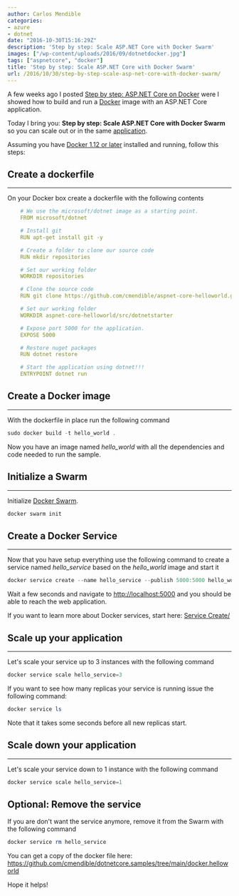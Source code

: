 ```yaml
---
author: Carlos Mendible
categories:
- azure
- dotnet
date: "2016-10-30T15:16:29Z"
description: 'Step by step: Scale ASP.NET Core with Docker Swarm'
images: ["/wp-content/uploads/2016/09/dotnetdocker.jpg"]
tags: ["aspnetcore", "docker"]
title: 'Step by step: Scale ASP.NET Core with Docker Swarm'
url: /2016/10/30/step-by-step-scale-asp-net-core-with-docker-swarm/
---
```

A few weeks ago I posted <a href="https://carlos.mendible.com/2016/09/26/step-by-step-asp-net-core-on-docker/" target="_blank">Step by step: ASP.NET Core on Docker</a> were I showed how to build and run a <a href="https://www.docker.com/" target="_blank">Docker</a> image with an ASP.NET Core application.

Today I bring you: **Step by step: Scale ASP.NET Core with Docker Swarm** so you can scale out or in the same [application](https://github.com/cmendible/dotnetcore.samples/tree/main/docker.helloworld).

Assuming you have <a href="https://www.docker.com/" target="_blank">Docker 1.12 or later</a> installed and running, follow this steps:

## Create a dockerfile
---
On your Docker box create a dockerfile with the following contents 
    
``` yaml    
    # We use the microsoft/dotnet image as a starting point.
    FROM microsoft/dotnet

    # Install git
    RUN apt-get install git -y

    # Create a folder to clone our source code 
    RUN mkdir repositories

    # Set our working folder
    WORKDIR repositories

    # Clone the source code
    RUN git clone https://github.com/cmendible/aspnet-core-helloworld.git

    # Set our working folder
    WORKDIR aspnet-core-helloworld/src/dotnetstarter

    # Expose port 5000 for the application.    
    EXPOSE 5000

    # Restore nuget packages
    RUN dotnet restore

    # Start the application using dotnet!!!
    ENTRYPOINT dotnet run
```
## Create a Docker image
---
With the dockerfile in place run the following command 
    
``` powershell
sudo docker build -t hello_world .
```

Now you have an image named <em>hello_world</em> with all the dependencies and code needed to run the sample.  
      
## Initialize a Swarm
---
Initialize <a href="https://docs.docker.com/swarm/" target="_blank">Docker Swarm</a>.
          
``` powershell   
docker swarm init
```   
      
## Create a Docker Service
---
Now that you have setup everything use the following command to create a service named <em>hello_service</em> based on the <em>hello_world</em> image and start it 
          
``` powershell   
docker service create --name hello_service --publish 5000:5000 hello_world
```

Wait a few seconds and navigate to <a href="http://localhost:5000" target="_blank">http://localhost:5000</a> and you should be able to reach the web application.
      
If you want to learn more about Docker services, start here: <a href="https://docs.docker.com/engine/reference/commandline/service_create/" target="_blank">Service Create/</a>
      
## Scale up your application
---
Let's scale your service up to 3 instances with the following command 
          
``` powershell   
docker service scale hello_service=3
```

If you want to see how many replicas your service is running issue the following command:
         
``` powershell   
docker service ls
```

Note that it takes some seconds before all new replicas start.
            
## Scale down your application
---            
Let's scale your service down to 1 instance with the following command 
                
``` powershell   
docker service scale hello_service=1
```
            
## Optional: Remove the service
If you are don't want the service anymore, remove it from the Swarm with the following command 
                
``` powershell   
docker service rm hello_service
```

You can get a copy of the docker file here: <a href="https://github.com/cmendible/dotnetcore.samples/tree/main/docker.helloworld">https://github.com/cmendible/dotnetcore.samples/tree/main/docker.helloworld</a>
        
Hope it helps!    
